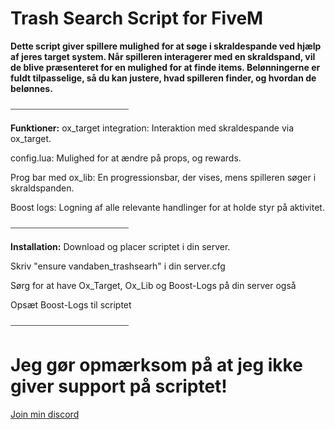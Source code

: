 # Trash Search Script for FiveM
**Dette script giver spillere mulighed for at søge i skraldespande ved hjælp af jeres target system. Når spilleren interagerer med en skraldspand, vil de blive præsenteret for en mulighed for at finde items. Belønningerne er fuldt tilpasselige, så du kan justere, hvad spilleren finder, og hvordan de belønnes.**

⎯⎯⎯⎯⎯⎯⎯⎯⎯⎯⎯⎯⎯⎯⎯⎯⎯⎯⎯⎯⎯⎯⎯⎯⎯⎯⎯

**Funktioner:**
ox_target integration: Interaktion med skraldespande via ox_target.

config.lua: Mulighed for at ændre på props, og rewards.

Prog bar med ox_lib: En progressionsbar, der vises, mens spilleren søger i skraldspanden.

Boost logs: Logning af alle relevante handlinger for at holde styr på aktivitet.

⎯⎯⎯⎯⎯⎯⎯⎯⎯⎯⎯⎯⎯⎯⎯⎯⎯⎯⎯⎯⎯⎯⎯⎯⎯⎯⎯

**Installation:**
Download og placer scriptet i din server.

Skriv "ensure vandaben_trashsearh" i din server.cfg

Sørg for at have Ox_Target, Ox_Lib og Boost-Logs på din server også

Opsæt Boost-Logs til scriptet

⎯⎯⎯⎯⎯⎯⎯⎯⎯⎯⎯⎯⎯⎯⎯⎯⎯⎯⎯⎯⎯⎯⎯⎯⎯⎯⎯

# Jeg gør opmærksom på at jeg ikke giver support på scriptet!
[Join min discord](https://www.discord.gg/r72nuKsPDw)
